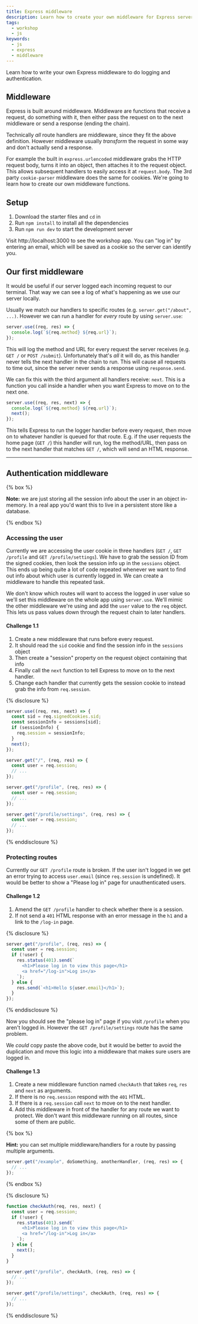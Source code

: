 ```yaml
---
title: Express middleware
description: Learn how to create your own middleware for Express servers
tags:
  - workshop
  - js
keywords:
  - js
  - express
  - middleware
---
```


Learn how to write your own Express middleware to do logging and authentication.

## Middleware

Express is built around middleware. Middleware are functions that receive a request, do something with it, then either pass the request on to the next middleware or send a response (ending the chain).

Technically _all_ route handlers are middleware, since they fit the above definition. However middleware usually _transform_ the request in some way and don't actually send a response.

For example the built in `express.urlencoded` middleware grabs the HTTP request body, turns it into an object, then attaches it to the request object. This allows subsequent handlers to easily access it at `request.body`. The 3rd party `cookie-parser` middleware does the same for cookies. We're going to learn how to create our own middleware functions.

## Setup

1. Download the starter files and `cd` in
1. Run `npm install` to install all the dependencies
1. Run `npm run dev` to start the development server

Visit http://localhost:3000 to see the workshop app. You can "log in" by entering an email, which will be saved as a cookie so the server can identify you.

## Our first middleware

It would be useful if our server logged each incoming request to our terminal. That way we can see a log of what's happening as we use our server locally.

Usually we match our handlers to specific routes (e.g. `server.get("/about", ...)`. However we can run a handler for _every_ route by using `server.use`:

```js
server.use((req, res) => {
  console.log(`${req.method} ${req.url}`);
});
```

This will log the method and URL for every request the server receives (e.g. `GET /` or `POST /submit`). Unfortunately that's _all_ it will do, as this handler never tells the next handler in the chain to run. This will cause all requests to time out, since the server never sends a response using `response.send`.

We can fix this with the third argument all handlers receive: `next`. This is a function you call inside a handler when you want Express to move on to the next one.

```js
server.use((req, res, next) => {
  console.log(`${req.method} ${req.url}`);
  next();
});
```

This tells Express to run the logger handler before every request, then move on to whatever handler is queued for that route. E.g. if the user requests the home page (`GET /`) this handler will run, log the method/URL, then pass on to the next handler that matches `GET /`, which will send an HTML response.

---

## Authentication middleware

{% box %}

**Note:** we are just storing all the session info about the user in an object in-memory. In a real app you'd want this to live in a persistent store like a database.

{% endbox %}

### Accessing the user

Currently we are accessing the user cookie in three handlers (`GET /`, `GET /profile` and `GET /profile/settings`). We have to grab the session ID from the signed cookies, then look the session info up in the `sessions` object. This ends up being quite a lot of code repeated whenever we want to find out info about which user is currently logged in. We can create a middleware to handle this repeated task.

We don't know which routes will want to access the logged in user value so we'll set this middleware on the whole app using `server.use`. We'll mimic the other middleware we're using and add the `user` value to the `req` object. This lets us pass values down through the request chain to later handlers.

#### Challenge 1.1

1. Create a new middleware that runs before every request.
1. It should read the `sid` cookie and find the session info in the `sessions` object
1. Then create a "session" property on the request object containing that info
1. Finally call the `next` function to tell Express to move on to the next handler.
1. Change each handler that currently gets the session cookie to instead grab the info from `req.session`.

{% disclosure %}

```js
server.use((req, res, next) => {
  const sid = req.signedCookies.sid;
  const sessionInfo = sessions[sid];
  if (sessionInfo) {
    req.session = sessionInfo;
  }
  next();
});

server.get("/", (req, res) => {
  const user = req.session;
  // ...
});

server.get("/profile", (req, res) => {
  const user = req.session;
  // ...
});

server.get("/profile/settings", (req, res) => {
  const user = req.session;
  // ...
});
```

{% enddisclosure %}

### Protecting routes

Currently our `GET /profile` route is broken. If the user isn't logged in we get an error trying to access `user.email` (since `req.session` is undefined). It would be better to show a "Please log in" page for unauthenticated users.

#### Challenge 1.2

1. Amend the `GET /profile` handler to check whether there is a session.
1. If not send a `401` HTML response with an error message in the `h1` and a link to the `/log-in` page.

{% disclosure %}

```js
server.get("/profile", (req, res) => {
  const user = req.session;
  if (!user) {
    res.status(401).send(`
      <h1>Please log in to view this page</h1>
      <a href="/log-in">Log in</a>
    `);
  } else {
    res.send(`<h1>Hello ${user.email}</h1>`);
  }
});
```

{% enddisclosure %}

Now you should see the "please log in" page if you visit `/profile` when you aren't logged in. However the `GET /profile/settings` route has the same problem.

We _could_ copy paste the above code, but it would be better to avoid the duplication and move this logic into a middleware that makes sure users are logged in.

#### Challenge 1.3

1. Create a new middleware function named `checkAuth` that takes `req`, `res` and `next` as arguments.
1. If there is no `req.session` respond with the `401` HTML.
1. If there is a `req.session` call `next` to move on to the next handler.
1. Add this middleware in front of the handler for any route we want to protect. We don't want this middleware running on all routes, since some of them are public.

{% box %}

**Hint:** you can set multiple middleware/handlers for a route by passing multiple arguments.

```js
server.get("/example", doSomething, anotherHandler, (req, res) => {
  // ...
});
```

{% endbox %}

{% disclosure %}

```js
function checkAuth(req, res, next) {
  const user = req.session;
  if (!user) {
    res.status(401).send(`
      <h1>Please log in to view this page</h1>
      <a href="/log-in">Log in</a>
    `);
  } else {
    next();
  }
}

server.get("/profile", checkAuth, (req, res) => {
  // ...
});

server.get("/profile/settings", checkAuth, (req, res) => {
  // ...
});
```

{% enddisclosure %}

<!--

## Error-handling

The `next` function is also used for error-handling. If you call it with no arguments Express will move to the next handler in the chain as we just saw.

However if you call it with an argument Express will skip all the rest of the handlers for this route and instead run the error handler.

For example if we encounter an error reading from a database:

```js
server.get("/example", (req, res, next) => {
  model
    .getSomething()
    .then((result) => {
      // do success stuff
    })
    .catch((error) => {
      // stop all route handlers and jump to error handler
      next(error);
    });
});
```

Calling `next(error)` stops this handler executing and jumps straight to the first error-handling middleware. If you haven't created any of your own then Express' built-in one will handle the error. By default this will respond with a `500` status code. Express will also catch any synchronous errors that get thrown by your server automatically.

### Error handling middleware

Creating our own error-handling middleware is a little weird. An error-handler has _four_ arguments instead of the usual two or three—the first is the error itself:

```js
function handleErrors(error, req, res, next) {
  // handle the error
}

server.use(handleErrors);
```

Express knows this middleware is for errors (because it has four arguments), so it will only get called when there's an error to deal with (i.e when a handler calls `next` with an argument, or an error is thrown).

#### Challenge 2.1

1. Add an error-handling middleware to your server.
1. It should log the error it receives, then respond with a `500` status and a generic HTML message.

You can test this by visiting the http://localhost:3000/error route to cause a fake error.

{% disclosure %}

```js
function handleErrors(error, req, res, next) {
  console.error(error);
  res.status(500).send(`<h1>Something went wrong</h1>`);
}

server.use(handleErrors);
```

{% enddisclosure %}

### Custom error responses

The `500` status code is for general server errors, but sometimes we might want to be more specific. Since JavaScript errors are objects we can attach extra properties to them to provide more information for the error handler to use.

#### Challenge 2.2

1. Amend the `GET /error` handler to add a `status` property to the `fakeError` object with a value of `403`.
1. Amend your error handler to use this property as the response status code (defaulting to `500` if there isn't one).

{% disclosure %}

```js
server.get("/error", (req, res, next) => {
  const fakeError = new Error("uh oh");
  fakeError.status = 403;
  next(fakeError);
});

function handleErrors(error, req, res, next) {
  console.error(error);
  const status = error.status || 500;
  res.status(status).send(`<h1>Something went wrong</h1>`);
}

server.use(handleErrors);
```

{% enddisclosure %}

Open the network tab and visit the `/error` route again. You should see a `403` response instead of `500`.

## Stretch goal: refactoring

It's a bit cluttered having all our middleware mixed in with our handlers. Create a `middleware/` directory with files for each middleware function we built. Export each one, then import them in `server.js` to use.

You'll also need to move the `sessions` object out into its own file and export it so it's available to anything that needs it.

## Stretch goal: fancier error-handling

The built-in Express error-handler does a bit more than just sending a static error message. It behaves differently in development and production.

While you're developing locally it sends the entire error's stack trace as a response, allowing you to see exactly what went wrong in the browser. For example:

```
Error: uh oh
    at /Users/yourname/Code/fac/workshops/learn-express-middleware/workshop/server.js:73:21
    at Layer.handle [as handle_request] (/Users/yourname/Code/fac/workshops/learn-express-middleware/node_modules/express/lib/router/layer.js:95:5)
    at next (/Users/yourname/Code/fac/workshops/learn-express-middleware/node_modules/express/lib/router/route.js:137:13)
    at Route.dispatch (/Users/yourname/Code/fac/workshops/learn-express-middleware/node_modules/express/lib/router/route.js:112:3)
    ...
```

This would be dangerous for real users to have access to, so in production it reads the `status` property from the error object (just like we did above), and just sends the default message for each status code (e.g. `404 -> Not found`). The `status` property defaults to `500 -> Internal server error` if you don't set it.

Let's make our custom error handler behave the same way.

Node actually comes with a list of all the HTTP error codes and their messages. You can get them from `http.STATUS_CODES`. For example:

```js
const { STATUS_CODES } = require("http");

console.log(STATUS_CODES[401]); // "Unauthorized"
```

You can check whether your app is running in production using `process.env.NODE_ENV`. Production environments like Heroku will set this environment variable to "production".

Amend your error-handler to send a standard HTTP status message in production, and the entire error stack trace in development. To test you can amend the `"dev"` script in the `package.json` to `NODE_ENV=production nodemon workshop/server.js`.

{% box %}

**Hint:** look at the `error.stack` property. You ca also use a `<pre>` tag to make the stack display nicely.

{% endbox %}

{% disclosure %}

```js
function handleErrors(error, req, res, next) {
  console.error(error);
  const status = error.status || 500;
  res.status(status);

  const inProd = process.env.NODE_ENV === "production";
  if (inProd) {
    const message = STATUS_CODES[status];
    res.send(message);
  } else {
    res.send(`<pre>${error.stack}</pre>`);
  }
}

server.use(handleErrors);
```

{% enddisclosure %} -->
